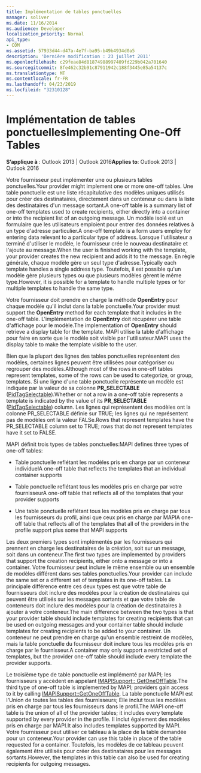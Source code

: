 ```yaml
---
title: Implémentation de tables ponctuelles
manager: soliver
ms.date: 11/16/2014
ms.audience: Developer
localization_priority: Normal
api_type:
- COM
ms.assetid: 57933d44-d47a-4e7f-ba95-b49b4934d0a5
description: 'Dernière modification : 23 juillet 2011'
ms.openlocfilehash: c29feae84d81874988997409fd229b042a701640
ms.sourcegitcommit: 8fe462c32b91c87911942c188f3445e85a54137c
ms.translationtype: MT
ms.contentlocale: fr-FR
ms.lasthandoff: 04/23/2019
ms.locfileid: "32310128"
---
```

# <a name="implementing-one-off-tables"></a><span data-ttu-id="d0680-103">Implémentation de tables ponctuelles</span><span class="sxs-lookup"><span data-stu-id="d0680-103">Implementing One-Off Tables</span></span>

<span data-ttu-id="d0680-104">**S’applique à** : Outlook 2013 | Outlook 2016</span><span class="sxs-lookup"><span data-stu-id="d0680-104">**Applies to**: Outlook 2013 | Outlook 2016</span></span> 
  
<span data-ttu-id="d0680-105">Votre fournisseur peut implémenter une ou plusieurs tables ponctuelles.</span><span class="sxs-lookup"><span data-stu-id="d0680-105">Your provider might implement one or more one-off tables.</span></span> <span data-ttu-id="d0680-106">Une table ponctuelle est une liste récapitulative des modèles uniques utilisés pour créer des destinataires, directement dans un conteneur ou dans la liste des destinataires d'un message sortant.</span><span class="sxs-lookup"><span data-stu-id="d0680-106">A one-off table is a summary list of one-off templates used to create recipients, either directly into a container or into the recipient list of an outgoing message.</span></span> <span data-ttu-id="d0680-107">Un modèle isolé est un formulaire que les utilisateurs emploient pour entrer des données relatives à un type d'adresse particulier.</span><span class="sxs-lookup"><span data-stu-id="d0680-107">A one-off template is a form users employ for entering data relevant to a particular type of address.</span></span> <span data-ttu-id="d0680-108">Lorsque l'utilisateur a terminé d'utiliser le modèle, le fournisseur crée le nouveau destinataire et l'ajoute au message.</span><span class="sxs-lookup"><span data-stu-id="d0680-108">When the user is finished working with the template, your provider creates the new recipient and adds it to the message.</span></span> <span data-ttu-id="d0680-109">En règle générale, chaque modèle gère un seul type d'adresse.</span><span class="sxs-lookup"><span data-stu-id="d0680-109">Typically each template handles a single address type.</span></span> <span data-ttu-id="d0680-110">Toutefois, il est possible qu'un modèle gère plusieurs types ou que plusieurs modèles gèrent le même type.</span><span class="sxs-lookup"><span data-stu-id="d0680-110">However, it is possible for a template to handle multiple types or for multiple templates to handle the same type.</span></span> 
  
<span data-ttu-id="d0680-111">Votre fournisseur doit prendre en charge la méthode **OpenEntry** pour chaque modèle qu'il inclut dans la table ponctuelle.</span><span class="sxs-lookup"><span data-stu-id="d0680-111">Your provider must support the **OpenEntry** method for each template that it includes in the one-off table.</span></span> <span data-ttu-id="d0680-112">L'implémentation de **OpenEntry** doit récupérer une table d'affichage pour le modèle.</span><span class="sxs-lookup"><span data-stu-id="d0680-112">The implementation of **OpenEntry** should retrieve a display table for the template.</span></span> <span data-ttu-id="d0680-113">MAPI utilise la table d'affichage pour faire en sorte que le modèle soit visible par l'utilisateur.</span><span class="sxs-lookup"><span data-stu-id="d0680-113">MAPI uses the display table to make the template visible to the user.</span></span> 
  
<span data-ttu-id="d0680-114">Bien que la plupart des lignes des tables ponctuelles représentent des modèles, certaines lignes peuvent être utilisées pour catégoriser ou regrouper des modèles.</span><span class="sxs-lookup"><span data-stu-id="d0680-114">Although most of the rows in one-off tables represent templates, some of the rows can be used to categorize, or group, templates.</span></span> <span data-ttu-id="d0680-115">Si une ligne d'une table ponctuelle représente un modèle est indiquée par la valeur de sa colonne **PR_SELECTABLE** ([PidTagSelectable](pidtagselectable-canonical-property.md)).</span><span class="sxs-lookup"><span data-stu-id="d0680-115">Whether or not a row in a one-off table represents a template is indicated by the value of its **PR_SELECTABLE** ([PidTagSelectable](pidtagselectable-canonical-property.md)) column.</span></span> <span data-ttu-id="d0680-116">Les lignes qui représentent des modèles ont la colonne PR_SELECTABLE définie sur TRUE; les lignes qui ne représentent pas de modèles ont la valeur FALSe.</span><span class="sxs-lookup"><span data-stu-id="d0680-116">Rows that represent templates have the PR_SELECTABLE column set to TRUE; rows that do not represent templates have it set to FALSE.</span></span>
  
<span data-ttu-id="d0680-117">MAPI définit trois types de tables ponctuelles:</span><span class="sxs-lookup"><span data-stu-id="d0680-117">MAPI defines three types of one-off tables:</span></span>
  
- <span data-ttu-id="d0680-118">Table ponctuelle reflétant les modèles pris en charge par un conteneur individuel</span><span class="sxs-lookup"><span data-stu-id="d0680-118">A one-off table that reflects the templates that an individual container supports</span></span>
    
- <span data-ttu-id="d0680-119">Table ponctuelle reflétant tous les modèles pris en charge par votre fournisseur</span><span class="sxs-lookup"><span data-stu-id="d0680-119">A one-off table that reflects all of the templates that your provider supports</span></span> 
    
- <span data-ttu-id="d0680-120">Une table ponctuelle reflétant tous les modèles pris en charge par tous les fournisseurs du profil, ainsi que ceux pris en charge par MAPI</span><span class="sxs-lookup"><span data-stu-id="d0680-120">A one-off table that reflects all of the templates that all of the providers in the profile support plus some that MAPI supports</span></span>
    
<span data-ttu-id="d0680-121">Les deux premiers types sont implémentés par les fournisseurs qui prennent en charge les destinataires de la création, soit sur un message, soit dans un conteneur.</span><span class="sxs-lookup"><span data-stu-id="d0680-121">The first two types are implemented by providers that support the creation recipients, either onto a message or into a container.</span></span> <span data-ttu-id="d0680-122">Votre fournisseur peut inclure le même ensemble ou un ensemble de modèles différent dans ses tables ponctuelles.</span><span class="sxs-lookup"><span data-stu-id="d0680-122">Your provider can include the same set or a different set of templates in its one-off tables.</span></span> <span data-ttu-id="d0680-123">La principale différence entre ces deux types est que votre table de fournisseurs doit inclure des modèles pour la création de destinataires qui peuvent être utilisés sur les messages sortants et que votre table de conteneurs doit inclure des modèles pour la création de destinataires à ajouter à votre conteneur.</span><span class="sxs-lookup"><span data-stu-id="d0680-123">The main difference between the two types is that your provider table should include templates for creating recipients that can be used on outgoing messages and your container table should include templates for creating recipients to be added to your container.</span></span> <span data-ttu-id="d0680-124">Un conteneur ne peut prendre en charge qu'un ensemble restreint de modèles, mais la table ponctuelle du fournisseur doit inclure tous les modèles pris en charge par le fournisseur.</span><span class="sxs-lookup"><span data-stu-id="d0680-124">A container may only support a restricted set of templates, but the provider one-off table should include every template the provider supports.</span></span>
  
<span data-ttu-id="d0680-125">Le troisième type de table ponctuelle est implémenté par MAPI; les fournisseurs y accèdent en appelant [IMAPISupport:: GetOneOffTable](imapisupport-getoneofftable.md).</span><span class="sxs-lookup"><span data-stu-id="d0680-125">The third type of one-off table is implemented by MAPI; providers gain access to it by calling [IMAPISupport::GetOneOffTable](imapisupport-getoneofftable.md).</span></span> <span data-ttu-id="d0680-126">La table ponctuelle MAPI est l'Union de toutes les tables des fournisseurs; Elle inclut tous les modèles pris en charge par tous les fournisseurs dans le profil.</span><span class="sxs-lookup"><span data-stu-id="d0680-126">The MAPI one-off table is the union of all of the provider tables; it includes every template supported by every provider in the profile.</span></span> <span data-ttu-id="d0680-127">Il inclut également des modèles pris en charge par MAPI.</span><span class="sxs-lookup"><span data-stu-id="d0680-127">It also includes templates supported by MAPI.</span></span> <span data-ttu-id="d0680-128">Votre fournisseur peut utiliser ce tableau à la place de la table demandée pour un conteneur.</span><span class="sxs-lookup"><span data-stu-id="d0680-128">Your provider can use this table in place of the table requested for a container.</span></span> <span data-ttu-id="d0680-129">Toutefois, les modèles de ce tableau peuvent également être utilisés pour créer des destinataires pour les messages sortants.</span><span class="sxs-lookup"><span data-stu-id="d0680-129">However, the templates in this table can also be used for creating recipients for outgoing messages.</span></span>
  

